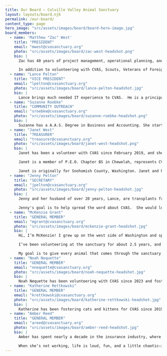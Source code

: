 ```yaml
---
title: Our Board — Colville Valley Animal Sanctuary
layout: layouts/board.njk
permalink: /our-board/
content_type: page
hero_image: "src/assets/images/board/board-hero-image.jpg"
board_members:
  - name: 'Matthew "Zac" West'
    title: "PRESIDENT"
    email: "mwest@cvasanctuary.org"
    photo: "src/assets/images/board/zac-west-headshot.png"
    bio: |
      Zac has 40 years of project management, operational planning, and strategic planning experience in the federal government and the private sector.  He is currently a project analyst and lead for project assessment and reporting systems within the Office of Project Management at the U.S. Department of Energy.  Prior to the Department of Energy, he served in the U.S. Army for 32 years, retiring as a Colonel of Engineering working in both as a combat and facility engineer and as an Army strategist.  From 1982 to 1996, Mr. West served the Army as a reserve member and working as a process and project engineer in industry from 1987 to 1996.  During this time he worked on over 40 projects in various leadership and supporting roles in the pulp and paper and utilities industries with focus on large non-traditional fuel boilers to increase capacity over original design, ensure safe operations, gain efficiency in operations, and to reduce or mitigate emissions in order to meet increased compliance requirements.

      In addition to volunteering with CVAS, Scouts, Veterans of Foreign Wars, North East Washington Amateur Radio Club, the Chewelah Golf and Country Club, he is a registered professional engineer in the State of Washington for chemical engineering and an Assistant Professor at National Defense University.  He is a Project Management Institute certified Project Management Professional.  He has a master of science degree in Joint Campaign Planning and Strategy from the National Defense University, a Masters of Business Administration degree from Touro University International, and a Bachelor of Science in Pulp and Paper Science, Technology, and Engineering degree from the University of Washington (yeah the other side of the state).
  - name: "Lance Pelton"
    title: "VICE PRESIDENT"
    email: "lpelton@cvasanctuary.org"
    photo: "src/assets/images/board/lance-pelton-headshot.jpg"
    bio: |
      Lance brings much needed IT experience to CVAS.  He is a principal system engineer with over 20 years in the computer industry.  He proudly served 4 years in the Air Force.  Lance previously resided in Texas where he volunteered  with a local veterinarian office as assistant while receiving his bachelor's in animal science pre veterinary degree.  Also, he was his neighborhood HOA government chair where he worked with the local city government, and helped with the social and newsletter committees.  Lance currently volunteers with his local fire district.  In his spare time he is also handy with construction and cars.  Lance acts as the technology specialist at CVAS and performs lots of critical maintenance tasks at the sanctuary
  - name: "Suzanne Roebke"
    title: "COMMUNITY OUTREACH"
    email: "sroebke@cvasanctuary.org"
    photo: "src/assets/images/board/suzanne-roebke-headshot.png"
    bio: |
      Suzanne has a A.A.S. Degree in Business and Accounting. She started volunteering for CVAS in the Spring of 2021 and joined the board of directors in late fall of 2021. If you have attended a vaccination clinic you may have met Suzy while your fur baby was being taken inside for treatment. Suzy loves meeting every pet and their owners. Suzy’s friendly, outgoing personality is why she is a purrfect fit in being our public outreach director.
  - name: "Janet West"
    title: "TREASURER"
    email: "treasurer@cvasanctuary.org"
    photo: "src/assets/images/board/janet-west-headshot.png"
    bio: |
      Janet has been a volunteer with CVAS since February 2019, and she joined the board in December 2019. After spending over 25 years in public and private business as a bookkeeper and administrative assistant, Janet went back to college and in 2015 received her bachelor’s degree in geography from the University of Mary Washington in Fredericksburg, Virginia.

      Janet is a member of P.E.O. Chapter BS in Chewelah, represents CVAS at the Chewelah Chamber of Commerce, participates in events hosted by NE Washington Amateur Radio Club in Chewelah, and is a reserve Scouter and merit badge counselor for Scouting America. 

      Janet is originally for Snohomish County, Washington. Janet and her husband, Zac (also a volunteer at CVAS), moved to Chewelah in 2018. They have three grown children, four grandsons, a granddaughter, and two cats, Hemi and Nutmeg, who were adopted from CVAS in November 2019.
  - name: "Jenny Pelton"
    title: "SECRETARY"
    email: "jpelton@cvasanctuary.org"
    photo: "src/assets/images/board/jenny-pelton-headshot.jpg"
    bio: |
      Jenny and her husband of over 20 years, Lance, are transplants from Fort Worth, Texas and truly love their new home state.  Jenny is a mother of three grown children, and blessed with one granddaughter.  Jenny started with CVAS as a kitten foster, and now has added office work and board member to her CVAS resume.  Previous to moving to Washington Jenny worked in the mortgage industry, as an office manager for close to a decade in a senior financial planning office.  During the summer she volunteers for 3 Pines youth camp in Kettle Falls preparing meals for the campers.  In Texas she also volunteered for the following groups and positions: HOA social and newsletter chair for a 526 home subdivision.  Treasurer for the Keller Bible Church, and one of the original members.  Girl Scout and Boy Scout leader.

      Jenny's goal is to help spread the word about CVAS.  She would love to educate, and get the youth of our area involved with CVAS.  Also, to help with more adoption events to find our precious animals new homes.
  - name: "McKenzie Grant"
    title: "GENERAL MEMBER"
    email: "mgrant@cvasanctuary.org"
    photo: "src/assets/images/board/mckenzie-grant-headshot.jpg"
    bio: |
      Hi, I’m McKenzie! I grew up on the west side of Washington and spent some time in the Navy before settling in Colville with my family about four years ago. When I arrived, I noticed the area's overpopulation of feral and stray cats and knew I had to help.

      I’ve been volunteering at the sanctuary for about 2.5 years, and you’ll often find me at vaccination clinics,  spay/neuter clinics, or assisting the Animal Care Team. I’ve also had the chance to work with adopters, helping them find their newest family members.

      My goal is to give every animal that comes through the sanctuary all the love and compassion they deserve—whether they’re here for a vaccine or a looking for their forever home, they’ll leave with as much love as I can give them!
  - name: "Noah Nequette"
    title: "GENERAL MEMBER"
    email: "nnequette@cvasanctuary.org"
    photo: "src/assets/images/board/noah-nequette-headshot.jpg"
    bio: |
      Noah Nequette has been volunteering with CVAS since 2023 and fostering since 2024. Noah is a Forester with Washington Dept of Natural Resources, and has been living and working in Colville since 2019 when he and his wife Sara moved from the west side. With (currently) 2 dogs and 5 cats of their own, Noah and Sara both have always been the "I found this poor sweet animal somewhere and need help with what to do with it" go-to people of their groups, and love being part of the CVAS community. 
  - name: "Katherine Rettkowski"
    title: "GENERAL MEMBER"
    email: "krettkowski@cvasanctuary.org"
    photo: "src/assets/images/board/katherine-rettkowski-headshot.jpg"
    bio: |
      Katherine has been fostering cats and kittens for CVAS since 2019.  She and her family have fostered over 100 cats and kittens in the past six years.  Wanting to be more involved with the running of the shelter, Katherine started volunteering in the CVAS office in 2023.  She answers the phone helping to give people information on low cost spay/neuter clinics, vaccine clinics, and take down information about animals who need to be surrendered to the shelter.  She has also recently started training as an adoption specialist, she loves helping adopters find the purrfect addition to their family! 
  - name: "Amber Reed"
    title: "GENERAL MEMBER"
    email: "areed@cvasanctuary.org"
    photo: "src/assets/images/board/amber-reed-headshot.jpg"
    bio: |
      Amber has spent nearly a decade in the insurance industry, where she’s known for her down-to earth approach and genuine care for her clients. Her career journey started in customer service— waitressing, bartending, and tax preparation—experiences that taught her the importance of listening, building trust, and helping people feel at ease. Today, she’s proud to have played a big role in growing a successful Nevada-based insurance brokerage, built largely on referrals from clients who value her honesty and dedication. 

      When she’s not working, life is loud, fun, and a little chaotic—in the best way. Amber is a proud mom of two teenage boys, has been happily married to her amazing husband for over 15 years, and their five dogs definitely keep the family on their toes (and spoiled!). She loves balancing work, family, laughter, and a little chaos—it keeps life interesting!
---
```

